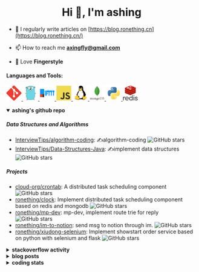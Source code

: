 <h1 align="center">Hi 👋, I'm ashing</h1>

- 📝 I regularly write articles on [https://blog.ronething.cn](https://blog.ronething.cn/)

- 📫 How to reach me **axingfly@gmail.com**

- 🎸 Love **Fingerstyle**

<h4 align="left">Languages and Tools:</h4>
<p align="left"> <a href="https://git-scm.com/" target="_blank" rel="noreferrer"> <img src="./icons/git-scm-icon.svg" alt="git" width="40" height="40"/> </a> <a href="https://golang.org" target="_blank" rel="noreferrer"> <img src="./icons/go-original.svg" alt="go" width="40" height="40"/> </a> <a href="https://ifttt.com/" target="_blank" rel="noreferrer"> <img src="./icons/ifttt-ar21.svg" alt="ifttt" width="40" height="40"/> </a> <a href="https://developer.mozilla.org/en-US/docs/Web/JavaScript" target="_blank" rel="noreferrer"> <img src="./icons/javascript-original.svg" alt="javascript" width="40" height="40"/> </a> <a href="https://www.linux.org/" target="_blank" rel="noreferrer"> <img src="./icons/linux-original.svg" alt="linux" width="40" height="40"/> </a> <a href="https://www.mongodb.com/" target="_blank" rel="noreferrer"> <img src="./icons/mongodb-original-wordmark.svg" alt="mongodb" width="40" height="40"/> </a> <a href="https://www.python.org" target="_blank" rel="noreferrer"> <img src="./icons/python-original.svg" alt="python" width="40" height="40"/> </a> <a href="https://redis.io" target="_blank" rel="noreferrer"> <img src="./icons/redis-original-wordmark.svg" alt="redis" width="40" height="40"/> </a>

<details open>
  <summary><b>ashing's github repo</b></summary>

##### Data Structures and Algorithms

- [InterviewTips/algorithm-coding](https://github.com/InterviewTips/algorithm-coding): ✍️algorithm-coding  ![GitHub stars](https://img.shields.io/github/stars/InterviewTips/algorithm-coding?style=flat-square)
- [InterviewTips/Data-Structures-Java](https://github.com/InterviewTips/Data-Structures-Java): ✍️implement data structures ![GitHub stars](https://img.shields.io/github/stars/InterviewTips/Data-Structures-Java?style=flat-square)

##### Projects

- [cloud-org/crontab](https://github.com/cloud-org/crontab): A distributed task scheduling component ![GitHub stars](https://img.shields.io/github/stars/cloud-org/crontab?style=flat-square)
- [ronething/clock](https://github.com/ronething/clock): Implement distributed task scheduling component based on redis and mongodb ![GitHub stars](https://img.shields.io/github/stars/ronething/clock?style=flat-square)
- [ronething/mp-dev](https://github.com/ronething/mp-dev): mp-dev, implement route trie for reply ![GitHub stars](https://img.shields.io/github/stars/ronething/mp-dev?style=flat-square)
- [ronething/im-to-notion](https://github.com/ronething/im-to-notion): send msg to notion through im. ![GitHub stars](https://img.shields.io/github/stars/ronething/im-to-notion?style=flat-square)
- [ronething/xiudong-selenium](https://github.com/ronething/xiudong-selenium): Implement showstart order service based on python with selenium and flask ![GitHub stars](https://img.shields.io/github/stars/ronething/xiudong-selenium?style=flat-square)

</details>

<details>
  <summary><b>stackoverflow activity</b></summary>
  <br/>

<!-- STACKOVERFLOW:START -->
- [Answer by ashing for Golang Logrus Enable Opentelemetry Trace ID and Span ID in all Application Logs](https://stackoverflow.com/questions/72812236/golang-logrus-enable-opentelemetry-trace-id-and-span-id-in-all-application-logs/72839497#72839497)
- [Answer by ashing for Docker: Go server does not respond](https://stackoverflow.com/questions/72783444/docker-go-server-does-not-respond/72783904#72783904)
- [Answer by ashing for Why does an array field in a Go struct default to null when inserted into mongoDB database?](https://stackoverflow.com/questions/72724175/why-does-an-array-field-in-a-go-struct-default-to-null-when-inserted-into-mongod/72781724#72781724)
- [Answer by ashing for Mongodb how to search by regex OR on many fields?](https://stackoverflow.com/questions/72780053/mongodb-how-to-search-by-regex-or-on-many-fields/72780187#72780187)
- [Answer by ashing for How to create a dictionary out of weird list format?](https://stackoverflow.com/questions/72779914/how-to-create-a-dictionary-out-of-weird-list-format/72779993#72779993)
<!-- STACKOVERFLOW:END -->
</details>

<details>
  <summary><b>blog posts</b></summary>
  <br/>

<!-- BLOG-POST-LIST:START -->
 - [Xiudong-Go Release](https://blog.ronething.cn/20230227-xiudong-go.html) - 2023-02-27T18:22:20Z
 - [GitHub Star Migration](https://blog.ronething.cn/20230223-star-migration.html) - 2023-02-23T20:29:22Z
 - [Build Apache APISIX From Source On M2 Pro](https://blog.ronething.cn/20230212-build-apisix-on-m2-pro.html) - 2023-02-12T15:50:19Z
 - [zhengzaitv-go release](https://blog.ronething.cn/20220629-zhengzaitv-go.html) - 2022-06-29T09:59:23Z
 - [go-zero gin jaeger trace](https://blog.ronething.cn/20220628-go-zero-trace-gin.html) - 2022-06-28T09:59:23Z<!-- BLOG-POST-LIST:END -->

</details>

  
<details>
  <summary><b>coding stats</b></summary>
  <br/>

<!--START_SECTION:waka-->
**🐱 My GitHub Data** 

> 🏆 1,380 Contributions in the Year 2024
 > 
> 📦 769.1 kB Used in GitHub's Storage 
 > 
> 📜 71 Public Repositories 
 > 
**I'm a Night 🦉** 

```text
🌞 Morning    37 commits     ███░░░░░░░░░░░░░░░░░░░░░░   13.55% 
🌆 Daytime    93 commits     ████████░░░░░░░░░░░░░░░░░   34.07% 
🌃 Evening    100 commits    █████████░░░░░░░░░░░░░░░░   36.63% 
🌙 Night      43 commits     ████░░░░░░░░░░░░░░░░░░░░░   15.75%
```
📅 **I'm Most Productive on Saturday** 

```text
Monday       24 commits     ██░░░░░░░░░░░░░░░░░░░░░░░   8.79% 
Tuesday      24 commits     ██░░░░░░░░░░░░░░░░░░░░░░░   8.79% 
Wednesday    33 commits     ███░░░░░░░░░░░░░░░░░░░░░░   12.09% 
Thursday     38 commits     ███░░░░░░░░░░░░░░░░░░░░░░   13.92% 
Friday       43 commits     ████░░░░░░░░░░░░░░░░░░░░░   15.75% 
Saturday     62 commits     █████░░░░░░░░░░░░░░░░░░░░   22.71% 
Sunday       49 commits     ████░░░░░░░░░░░░░░░░░░░░░   17.95%
```


📊 **This Week I Spent My Time On** 

```text
⌚︎ Time Zone: Asia/Shanghai

💬 Programming Languages: 
Go                       15 hrs 23 mins      ██████████░░░░░░░░░░░░░░░   42.46% 
Lua                      5 hrs 48 mins       ████░░░░░░░░░░░░░░░░░░░░░   16.03% 
Perl                     2 hrs 30 mins       █░░░░░░░░░░░░░░░░░░░░░░░░   6.94% 
YAML                     2 hrs 22 mins       █░░░░░░░░░░░░░░░░░░░░░░░░   6.53% 
JSON                     1 hr 49 mins        █░░░░░░░░░░░░░░░░░░░░░░░░   5.04%

🔥 Editors: 
Cursor                   20 hrs 18 mins      ██████████████░░░░░░░░░░░   56.03% 
IntelliJ IDEA            8 hrs 35 mins       ██████░░░░░░░░░░░░░░░░░░░   23.7% 
Neovim                   7 hrs 20 mins       █████░░░░░░░░░░░░░░░░░░░░   20.27%

💻 Operating System: 
Mac                      36 hrs 14 mins      █████████████████████████   100.0%
```

**I Mostly Code in Go** 

```text
Go                       37 repos            ███████████░░░░░░░░░░░░░░   43.53% 
Python                   15 repos            ████░░░░░░░░░░░░░░░░░░░░░   17.65% 
JavaScript               9 repos             ██░░░░░░░░░░░░░░░░░░░░░░░   10.59% 
Rust                     4 repos             █░░░░░░░░░░░░░░░░░░░░░░░░   4.71% 
Shell                    3 repos             █░░░░░░░░░░░░░░░░░░░░░░░░   3.53%
```



 Last Updated on 15/09/2024 10:07:34 UTC+08:00
<!--END_SECTION:waka-->

</details>
